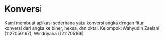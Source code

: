 Konversi
========

Kami membuat aplikasi sederhana yaitu konversi angka dengan fitur konversi dari angka ke biner, heksa, dan oktal. Kelompok: Wahyudin Zaelani (1127050167), Windriyana (1211705166)

